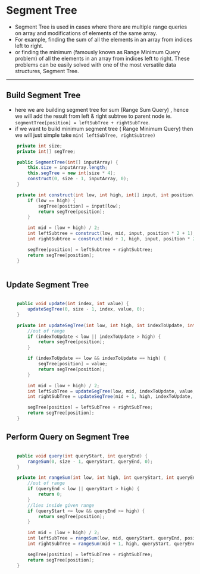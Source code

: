 
# Segment Tree

- Segment Tree is used in cases where there are multiple range queries on array and modifications of elements of the same array. 
- For example, finding the sum of all the elements in an array from indices left to right.
-  or finding the minimum (famously known as Range Minimum Query problem) of all the elements in an array from indices left to right. 
These problems can be easily solved with one of the most versatile data structures, Segment Tree.

---


## Build Segment Tree
- here we are building segment tree for sum (Range Sum Query) , hence we will add the result from left & right subtree to parent node ie. ` segmentTree[position] = leftSubTree + rightSubTree`.
- if we want to build minimum segment tree ( Range Minimum Query) then we will just simple take ` min( leftSubTree, rightSubtree) `


```java
    private int size;
    private int[] segTree;

    public SegmentTree(int[] inputArray) {
        this.size = inputArray.length;
        this.segTree = new int[size * 4];
        construct(0, size - 1, inputArray, 0);
    }

    private int construct(int low, int high, int[] input, int position) {
        if (low == high) {
            segTree[position] = input[low];
            return segTree[position];
        }

        int mid = (low + high) / 2;
        int leftSubtree = construct(low, mid, input, position * 2 + 1);
        int rightSubtree = construct(mid + 1, high, input, position * 2 + 2);

        segTree[position] = leftSubtree + rightSubtree;
        return segTree[position];
    }
    

```


## Update Segment Tree

```java

    public void update(int index, int value) {
        updateSegTree(0, size - 1, index, value, 0);
    }

    private int updateSegTree(int low, int high, int indexToUpdate, int value, int position) {
        //out of range 
        if (indexToUpdate < low || indexToUpdate > high) {
            return segTree[position];
        }

        if (indexToUpdate == low && indexToUpdate == high) {
            segTree[position] = value;
            return segTree[position];
        }

        int mid = (low + high) / 2;
        int leftSubTree = updateSegTree(low, mid, indexToUpdate, value, position * 2 + 1);
        int rightSubTree = updateSegTree(mid + 1, high, indexToUpdate, value, position * 2 + 2);

        segTree[position] = leftSubTree + rightSubTree;
        return segTree[position];
    }

```


## Perform Query on Segment Tree

```java

    public void query(int queryStart, int queryEnd) {
        rangeSum(0, size - 1, queryStart, queryEnd, 0);
    }

    private int rangeSum(int low, int high, int queryStart, int queryEnd, int position) {
        //out of range
        if (queryEnd < low || queryStart > high) {
            return 0;
        }
        //lies inside given range
        if (queryStart <= low && queryEnd >= high) {
            return segTree[position];
        }

        int mid = (low + high) / 2;
        int leftSubTree = rangeSum(low, mid, queryStart, queryEnd, position * 2 + 1);
        int rightSubTree = rangeSum(mid + 1, high, queryStart, queryEnd, position * 2 + 2);

        segTree[position] = leftSubTree + rightSubTree;
        return segTree[position];
    }


```